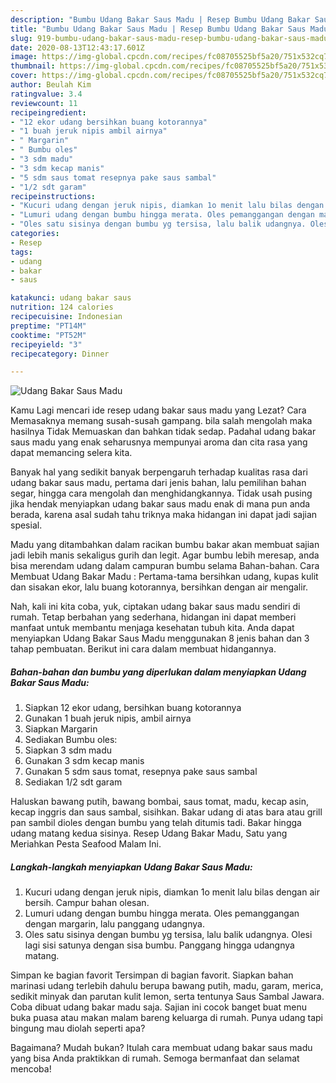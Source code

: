 ```yaml
---
description: "Bumbu Udang Bakar Saus Madu | Resep Bumbu Udang Bakar Saus Madu Yang Mudah Dan Praktis"
title: "Bumbu Udang Bakar Saus Madu | Resep Bumbu Udang Bakar Saus Madu Yang Mudah Dan Praktis"
slug: 919-bumbu-udang-bakar-saus-madu-resep-bumbu-udang-bakar-saus-madu-yang-mudah-dan-praktis
date: 2020-08-13T12:43:17.601Z
image: https://img-global.cpcdn.com/recipes/fc08705525bf5a20/751x532cq70/udang-bakar-saus-madu-foto-resep-utama.jpg
thumbnail: https://img-global.cpcdn.com/recipes/fc08705525bf5a20/751x532cq70/udang-bakar-saus-madu-foto-resep-utama.jpg
cover: https://img-global.cpcdn.com/recipes/fc08705525bf5a20/751x532cq70/udang-bakar-saus-madu-foto-resep-utama.jpg
author: Beulah Kim
ratingvalue: 3.4
reviewcount: 11
recipeingredient:
- "12 ekor udang bersihkan buang kotorannya"
- "1 buah jeruk nipis ambil airnya"
- " Margarin"
- " Bumbu oles"
- "3 sdm madu"
- "3 sdm kecap manis"
- "5 sdm saus tomat resepnya pake saus sambal"
- "1/2 sdt garam"
recipeinstructions:
- "Kucuri udang dengan jeruk nipis, diamkan 1o menit lalu bilas dengan air bersih. Campur bahan olesan."
- "Lumuri udang dengan bumbu hingga merata. Oles pemanggangan dengan margarin, lalu panggang udangnya."
- "Oles satu sisinya dengan bumbu yg tersisa, lalu balik udangnya. Olesi lagi sisi satunya dengan sisa bumbu. Panggang hingga udangnya matang."
categories:
- Resep
tags:
- udang
- bakar
- saus

katakunci: udang bakar saus 
nutrition: 124 calories
recipecuisine: Indonesian
preptime: "PT14M"
cooktime: "PT52M"
recipeyield: "3"
recipecategory: Dinner

---
```



![Udang Bakar Saus Madu](https://img-global.cpcdn.com/recipes/fc08705525bf5a20/751x532cq70/udang-bakar-saus-madu-foto-resep-utama.jpg)

Kamu Lagi mencari ide resep udang bakar saus madu yang Lezat? Cara Memasaknya memang susah-susah gampang. bila salah mengolah maka hasilnya Tidak Memuaskan dan bahkan tidak sedap. Padahal udang bakar saus madu yang enak seharusnya mempunyai aroma dan cita rasa yang dapat memancing selera kita.

Banyak hal yang sedikit banyak berpengaruh terhadap kualitas rasa dari udang bakar saus madu, pertama dari jenis bahan, lalu pemilihan bahan segar, hingga cara mengolah dan menghidangkannya. Tidak usah pusing jika hendak menyiapkan udang bakar saus madu enak di mana pun anda berada, karena asal sudah tahu triknya maka hidangan ini dapat jadi sajian spesial.

Madu yang ditambahkan dalam racikan bumbu bakar akan membuat sajian jadi lebih manis sekaligus gurih dan legit. Agar bumbu lebih meresap, anda bisa merendam udang dalam campuran bumbu selama Bahan-bahan. Cara Membuat Udang Bakar Madu : Pertama-tama bersihkan udang, kupas kulit dan sisakan ekor, lalu buang kotorannya, bersihkan dengan air mengalir.


Nah, kali ini kita coba, yuk, ciptakan udang bakar saus madu sendiri di rumah. Tetap berbahan yang sederhana, hidangan ini dapat memberi manfaat untuk membantu menjaga kesehatan tubuh kita. Anda dapat menyiapkan Udang Bakar Saus Madu menggunakan 8 jenis bahan dan 3 tahap pembuatan. Berikut ini cara dalam membuat hidangannya.

<!--inarticleads1-->

##### Bahan-bahan dan bumbu yang diperlukan dalam menyiapkan Udang Bakar Saus Madu:

1. Siapkan 12 ekor udang, bersihkan buang kotorannya
1. Gunakan 1 buah jeruk nipis, ambil airnya
1. Siapkan  Margarin
1. Sediakan  Bumbu oles:
1. Siapkan 3 sdm madu
1. Gunakan 3 sdm kecap manis
1. Gunakan 5 sdm saus tomat, resepnya pake saus sambal
1. Sediakan 1/2 sdt garam


Haluskan bawang putih, bawang bombai, saus tomat, madu, kecap asin, kecap inggris dan saus sambal, sisihkan. Bakar udang di atas bara atau grill pan sambil dioles dengan bumbu yang telah ditumis tadi. Bakar hingga udang matang kedua sisinya. Resep Udang Bakar Madu, Satu yang Meriahkan Pesta Seafood Malam Ini. 

<!--inarticleads2-->

##### Langkah-langkah menyiapkan Udang Bakar Saus Madu:

1. Kucuri udang dengan jeruk nipis, diamkan 1o menit lalu bilas dengan air bersih. Campur bahan olesan.
1. Lumuri udang dengan bumbu hingga merata. Oles pemanggangan dengan margarin, lalu panggang udangnya.
1. Oles satu sisinya dengan bumbu yg tersisa, lalu balik udangnya. Olesi lagi sisi satunya dengan sisa bumbu. Panggang hingga udangnya matang.


Simpan ke bagian favorit Tersimpan di bagian favorit. Siapkan bahan marinasi udang terlebih dahulu berupa bawang putih, madu, garam, merica, sedikit minyak dan parutan kulit lemon, serta tentunya Saus Sambal Jawara. Coba dibuat udang bakar madu saja. Sajian ini cocok banget buat menu buka puasa atau makan malam bareng keluarga di rumah. Punya udang tapi bingung mau diolah seperti apa? 

Bagaimana? Mudah bukan? Itulah cara membuat udang bakar saus madu yang bisa Anda praktikkan di rumah. Semoga bermanfaat dan selamat mencoba!
